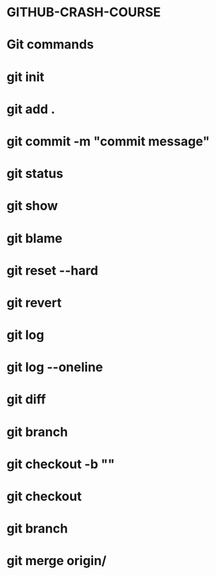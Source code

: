 # GITHUB-CRASH-COURSE

# Git commands 

# git init
# git add .
# git commit -m "commit message"
# git status 
# git show <commit-id>
# git blame <commit-id>
# git reset --hard <commit-id>
# git revert <commit-id>
# git log
# git log --oneline
# git diff
# git branch <branch-name>
# git checkout -b "<branch-name>"
# git checkout <branch-name>
# git branch
# git merge origin/<branch-name>

